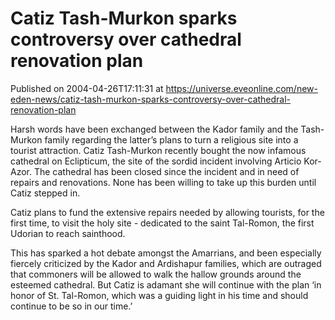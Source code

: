 # Catiz Tash-Murkon sparks controversy over cathedral renovation plan
Published on 2004-04-26T17:11:31 at https://universe.eveonline.com/new-eden-news/catiz-tash-murkon-sparks-controversy-over-cathedral-renovation-plan

Harsh words have been exchanged between the Kador family and the Tash-Murkon family regarding the latter’s plans to turn a religious site into a tourist attraction. Catiz Tash-Murkon recently bought the now infamous cathedral on Eclipticum, the site of the sordid incident involving Articio Kor-Azor. The cathedral has been closed since the incident and in need of repairs and renovations. None has been willing to take up this burden until Catiz stepped in.   
  
Catiz plans to fund the extensive repairs needed by allowing tourists, for the first time, to visit the holy site - dedicated to the saint Tal-Romon, the first Udorian to reach sainthood.   
  
This has sparked a hot debate amongst the Amarrians, and been especially fiercely criticized by the Kador and Ardishapur families, which are outraged that commoners will be allowed to walk the hallow grounds around the esteemed cathedral. But Catiz is adamant she will continue with the plan ‘in honor of St. Tal-Romon, which was a guiding light in his time and should continue to be so in our time.’
